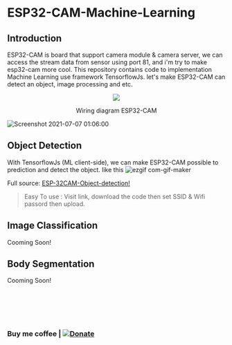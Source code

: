 # ESP32-CAM-Machine-Learning

## Introduction
ESP32-CAM is board that support camera module & camera server, we can access the stream data from sensor using port 81, and i'm try to make esp32-cam more cool.
This repository contains code to implementation Machine Learning use framework TensorflowJs. let's make ESP32-CAM can detect an object, image processing and etc.

<p align="center">
  <img src="https://user-images.githubusercontent.com/42485508/124644465-80241b80-debc-11eb-84d4-643e20126138.png" />
</p>
<p align="center">Wiring diagram ESP32-CAM</p>

![Screenshot 2021-07-07 01:06:00](https://user-images.githubusercontent.com/42485508/124646994-92538900-debf-11eb-9c23-da57479903e6.png)


## Object Detection
With TensorflowJs (ML client-side), we can make ESP32-CAM possible to prediction and detect the object.
like this 
![ezgif com-gif-maker](https://user-images.githubusercontent.com/42485508/124645552-c8900900-debd-11eb-86dc-09a5ccd56116.gif)

Full source: [ESP-32CAM-Object-detection!](https://github.com/fazaio/ESP32-CAM-Machine-Learning/tree/main/Object%20detection)
> Easy To use : Visit link, download the code then set SSID & Wifi passord then upload.

## Image Classification
Cooming Soon!

## Body Segmentation
Cooming Soon!

<br /><br /><br /><br />

### Buy me coffee | [![Donate](https://img.shields.io/badge/Donate-PayPal-green.svg)](https://paypal.me/fazaux?country.x=ID&locale.x=en_US)
